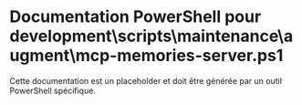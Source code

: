 # Documentation PowerShell pour development\scripts\maintenance\augment\mcp-memories-server.ps1

Cette documentation est un placeholder et doit être générée par un outil PowerShell spécifique.
